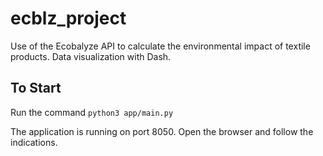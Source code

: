 # ecblz_project
Use of the Ecobalyze API to calculate the environmental impact of textile products.
Data visualization with Dash. 

## To Start
Run the command ``python3 app/main.py``

The application is running on port 8050. 
Open the browser and follow the indications.
